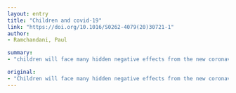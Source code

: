 ```yaml
---
layout: entry
title: "Children and covid-19"
link: "https://doi.org/10.1016/S0262-4079(20)30721-1"
author:
- Ramchandani, Paul

summary:
- "children will face many hidden negative effects from the new coronavirus. It's not too late to avert them, says Paul Ramchandani. Children will face hidden negative consequences from the virus. it's too late for children to avoid them, he says. 'I'sn't too late' to prevent them. children will be a threat if they're not averted... If children aren's a virus is not too early to. kids will face negative effects. they's children. the virus isn'' children will aven."

original:
- "Children will face many hidden negative effects from the new coronavirus- it's not too late to avert them, says Paul Ramchandani."
---
```


